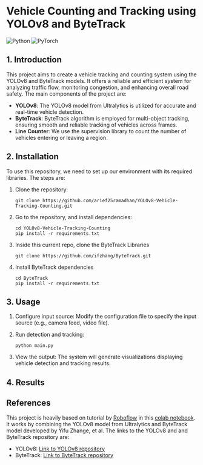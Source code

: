 # Vehicle Counting and Tracking using YOLOv8 and ByteTrack

![Python](https://img.shields.io/badge/Python-3776AB?style=for-the-badge&logo=python&logoColor=white)
![PyTorch](https://img.shields.io/badge/PyTorch-%23EE4C2C.svg?style=for-the-badge&logo=PyTorch&logoColor=white)

## 1. Introduction

This project aims to create a vehicle tracking and counting system using the YOLOv8 and ByteTrack models. It offers a reliable and efficient system for analyzing traffic flow, monitoring congestion, and enhancing overall road safety. The main components of the project are:
- **YOLOv8**: The YOLOv8 model from Ultralytics is utilized for accurate and real-time vehicle detection.  
- **ByteTrack**: ByteTrack algorithm is employed for multi-object tracking, ensuring smooth and reliable tracking of vehicles across frames.
- **Line Counter**: We use the supervision library to count the number of vehicles entering or leaving a region.

## 2. Installation

To use this repository, we need to set up our environment with its required libraries. The steps are:

1. Clone the repository:

   ```
   git clone https://github.com/arief25ramadhan/YOLOv8-Vehicle-Tracking-Counting.git
   ```

2. Go to the repository, and install dependencies:

   ```
   cd YOLOv8-Vehicle-Tracking-Counting
   pip install -r requirements.txt
   ```

3. Inside this current repo, clone the ByteTrack Libraries

    ```
   git clone https://github.com/ifzhang/ByteTrack.git
   ```
    
5. Install ByteTrack dependencies
   ```
   cd ByteTrack
   pip install -r requirements.txt
   ```


## 3. Usage

1. Configure input source: Modify the configuration file to specify the input source (e.g., camera feed, video file).

2. Run detection and tracking:

   ```
   python main.py
   ```

3. View the output: The system will generate visualizations displaying vehicle detection and tracking results.


## 4. Results



## References

This project is heavily based on tutorial by [Roboflow](https://github.com/roboflow) in this [colab notebook](https://colab.research.google.com/github/roboflow-ai/notebooks/blob/main/notebooks/how-to-track-and-count-vehicles-with-yolov8.ipynb#scrollTo=Q9ppb7bFvWfc). It works by combining the YOLOv8 model from Ultralytics and ByteTrack model developed by Yifu Zhange, et al. The links to the YOLOv8 and and ByteTrack repository are:

- YOLOv8: [Link to YOLOv8 repository](https://github.com/ultralytics/ultralytics)
- ByteTrack: [Link to ByteTrack repository](https://github.com/ifzhang/ByteTrack)
